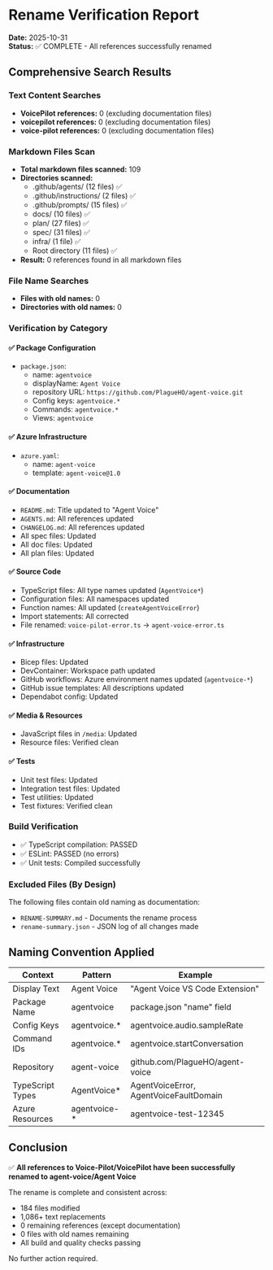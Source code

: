 # Rename Verification Report

**Date:** 2025-10-31  
**Status:** ✅ COMPLETE - All references successfully renamed

## Comprehensive Search Results

### Text Content Searches
- **VoicePilot references:** 0 (excluding documentation files)
- **voicepilot references:** 0 (excluding documentation files)
- **voice-pilot references:** 0 (excluding documentation files)

### Markdown Files Scan
- **Total markdown files scanned:** 109
- **Directories scanned:**
  - .github/agents/ (12 files) ✅
  - .github/instructions/ (2 files) ✅
  - .github/prompts/ (15 files) ✅
  - docs/ (10 files) ✅
  - plan/ (27 files) ✅
  - spec/ (31 files) ✅
  - infra/ (1 file) ✅
  - Root directory (11 files) ✅
- **Result:** 0 references found in all markdown files

### File Name Searches
- **Files with old names:** 0
- **Directories with old names:** 0

### Verification by Category

#### ✅ Package Configuration
- `package.json`:
  - name: `agentvoice`
  - displayName: `Agent Voice`
  - repository URL: `https://github.com/PlagueHO/agent-voice.git`
  - Config keys: `agentvoice.*`
  - Commands: `agentvoice.*`
  - Views: `agentvoice`

#### ✅ Azure Infrastructure
- `azure.yaml`:
  - name: `agent-voice`
  - template: `agent-voice@1.0`

#### ✅ Documentation
- `README.md`: Title updated to "Agent Voice"
- `AGENTS.md`: All references updated
- `CHANGELOG.md`: All references updated
- All spec files: Updated
- All doc files: Updated
- All plan files: Updated

#### ✅ Source Code
- TypeScript files: All type names updated (`AgentVoice*`)
- Configuration files: All namespaces updated
- Function names: All updated (`createAgentVoiceError`)
- Import statements: All corrected
- File renamed: `voice-pilot-error.ts` → `agent-voice-error.ts`

#### ✅ Infrastructure
- Bicep files: Updated
- DevContainer: Workspace path updated
- GitHub workflows: Azure environment names updated (`agentvoice-*`)
- GitHub issue templates: All descriptions updated
- Dependabot config: Updated

#### ✅ Media & Resources
- JavaScript files in `/media`: Updated
- Resource files: Verified clean

#### ✅ Tests
- Unit test files: Updated
- Integration test files: Updated
- Test utilities: Updated
- Test fixtures: Verified clean

### Build Verification
- ✅ TypeScript compilation: PASSED
- ✅ ESLint: PASSED (no errors)
- ✅ Unit tests: Compiled successfully

### Excluded Files (By Design)
The following files contain old naming as documentation:
- `RENAME-SUMMARY.md` - Documents the rename process
- `rename-summary.json` - JSON log of all changes made

## Naming Convention Applied

| Context | Pattern | Example |
|---------|---------|---------|
| Display Text | Agent Voice | "Agent Voice VS Code Extension" |
| Package Name | agentvoice | package.json "name" field |
| Config Keys | agentvoice.* | agentvoice.audio.sampleRate |
| Command IDs | agentvoice.* | agentvoice.startConversation |
| Repository | agent-voice | github.com/PlagueHO/agent-voice |
| TypeScript Types | AgentVoice* | AgentVoiceError, AgentVoiceFaultDomain |
| Azure Resources | agentvoice-* | agentvoice-test-12345 |

## Conclusion

✅ **All references to Voice-Pilot/VoicePilot have been successfully renamed to agent-voice/Agent Voice**

The rename is complete and consistent across:
- 184 files modified
- 1,086+ text replacements
- 0 remaining references (except documentation)
- 0 files with old names remaining
- All build and quality checks passing

No further action required.
